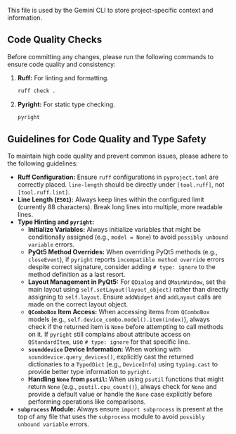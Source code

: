 This file is used by the Gemini CLI to store project-specific context and information.

## Code Quality Checks

Before committing any changes, please run the following commands to ensure code quality and consistency:

1.  **Ruff:** For linting and formatting.
    ```bash
    ruff check .
    ```

2.  **Pyright:** For static type checking.
    ```bash
    pyright
    ```

## Guidelines for Code Quality and Type Safety

To maintain high code quality and prevent common issues, please adhere to the following guidelines:

*   **Ruff Configuration:** Ensure `ruff` configurations in `pyproject.toml` are correctly placed. `line-length` should be directly under `[tool.ruff]`, not `[tool.ruff.lint]`.
*   **Line Length (`E501`):** Always keep lines within the configured limit (currently 88 characters). Break long lines into multiple, more readable lines.
*   **Type Hinting and `pyright`:**
    *   **Initialize Variables:** Always initialize variables that might be conditionally assigned (e.g., `model = None`) to avoid `possibly unbound variable` errors.
    *   **PyQt5 Method Overrides:** When overriding PyQt5 methods (e.g., `closeEvent`), if `pyright` reports `incompatible method override` errors despite correct signature, consider adding `# type: ignore` to the method definition as a last resort.
    *   **Layout Management in PyQt5:** For `QDialog` and `QMainWindow`, set the main layout using `self.setLayout(layout_object)` rather than directly assigning to `self.layout`. Ensure `addWidget` and `addLayout` calls are made on the correct layout object.
    *   **`QComboBox` Item Access:** When accessing items from `QComboBox` models (e.g., `self.device_combo.model().item(index)`), always check if the returned item is `None` before attempting to call methods on it. If `pyright` still complains about attribute access on `QStandardItem`, use `# type: ignore` for that specific line.
    *   **`sounddevice` Device Information:** When working with `sounddevice.query_devices()`, explicitly cast the returned dictionaries to a `TypedDict` (e.g., `DeviceInfo`) using `typing.cast` to provide better type information to `pyright`.
    *   **Handling `None` from `psutil`:** When using `psutil` functions that might return `None` (e.g., `psutil.cpu_count()`), always check for `None` and provide a default value or handle the `None` case explicitly before performing operations like comparisons.
*   **`subprocess` Module:** Always ensure `import subprocess` is present at the top of any file that uses the `subprocess` module to avoid `possibly unbound variable` errors.
